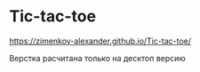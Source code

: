 # Tic-tac-toe
https://zimenkov-alexander.github.io/Tic-tac-toe/

Верстка расчитана только на десктоп версию
